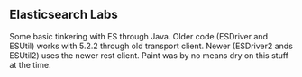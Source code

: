 ## Elasticsearch Labs

Some basic tinkering with ES through Java. Older code (ESDriver and ESUtil) works with 5.2.2 through old transport client. Newer (ESDriver2 ands ESUtil2) uses the newer rest client. Paint was by no means dry on this stuff at the time.